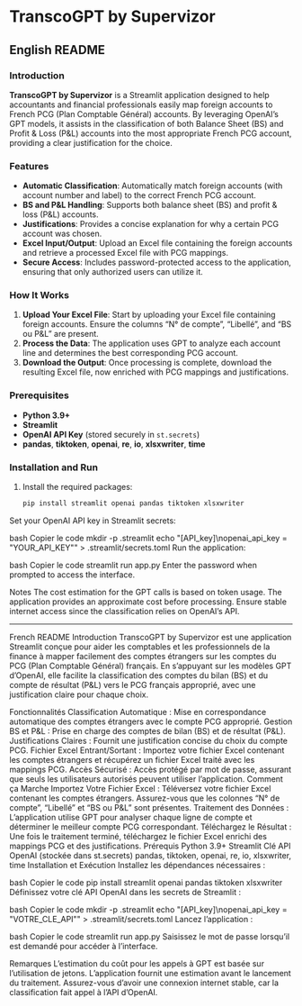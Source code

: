 # TranscoGPT by Supervizor

## English README

### Introduction

**TranscoGPT by Supervizor** is a Streamlit application designed to help accountants and financial professionals easily map foreign accounts to French PCG (Plan Comptable Général) accounts. By leveraging OpenAI’s GPT models, it assists in the classification of both Balance Sheet (BS) and Profit & Loss (P&L) accounts into the most appropriate French PCG account, providing a clear justification for the choice.

### Features

- **Automatic Classification**: Automatically match foreign accounts (with account number and label) to the correct French PCG account.
- **BS and P&L Handling**: Supports both balance sheet (BS) and profit & loss (P&L) accounts.
- **Justifications**: Provides a concise explanation for why a certain PCG account was chosen.
- **Excel Input/Output**: Upload an Excel file containing the foreign accounts and retrieve a processed Excel file with PCG mappings.
- **Secure Access**: Includes password-protected access to the application, ensuring that only authorized users can utilize it.

### How It Works

1. **Upload Your Excel File**: Start by uploading your Excel file containing foreign accounts. Ensure the columns “N° de compte”, “Libellé”, and “BS ou P&L” are present.
2. **Process the Data**: The application uses GPT to analyze each account line and determines the best corresponding PCG account.  
3. **Download the Output**: Once processing is complete, download the resulting Excel file, now enriched with PCG mappings and justifications.

### Prerequisites

- **Python 3.9+**
- **Streamlit**
- **OpenAI API Key** (stored securely in `st.secrets`)
- **pandas**, **tiktoken**, **openai**, **re**, **io**, **xlsxwriter**, **time**

### Installation and Run

1. Install the required packages:
   ```bash
   pip install streamlit openai pandas tiktoken xlsxwriter
Set your OpenAI API key in Streamlit secrets:

bash
Copier le code
mkdir -p .streamlit
echo "[API_key]\nopenai_api_key = \"YOUR_API_KEY\"" > .streamlit/secrets.toml
Run the application:

bash
Copier le code
streamlit run app.py
Enter the password when prompted to access the interface.

Notes
The cost estimation for the GPT calls is based on token usage. The application provides an approximate cost before processing.
Ensure stable internet access since the classification relies on OpenAI’s API.




--------------------------------------------------------------
French README
Introduction
TranscoGPT by Supervizor est une application Streamlit conçue pour aider les comptables et les professionnels de la finance à mapper facilement des comptes étrangers sur les comptes du PCG (Plan Comptable Général) français. En s’appuyant sur les modèles GPT d’OpenAI, elle facilite la classification des comptes du bilan (BS) et du compte de résultat (P&L) vers le PCG français approprié, avec une justification claire pour chaque choix.

Fonctionnalités
Classification Automatique : Mise en correspondance automatique des comptes étrangers avec le compte PCG approprié.
Gestion BS et P&L : Prise en charge des comptes de bilan (BS) et de résultat (P&L).
Justifications Claires : Fournit une justification concise du choix du compte PCG.
Fichier Excel Entrant/Sortant : Importez votre fichier Excel contenant les comptes étrangers et récupérez un fichier Excel traité avec les mappings PCG.
Accès Sécurisé : Accès protégé par mot de passe, assurant que seuls les utilisateurs autorisés peuvent utiliser l’application.
Comment ça Marche
Importez Votre Fichier Excel : Téléversez votre fichier Excel contenant les comptes étrangers. Assurez-vous que les colonnes “N° de compte”, “Libellé” et “BS ou P&L” sont présentes.
Traitement des Données : L’application utilise GPT pour analyser chaque ligne de compte et déterminer le meilleur compte PCG correspondant.
Téléchargez le Résultat : Une fois le traitement terminé, téléchargez le fichier Excel enrichi des mappings PCG et des justifications.
Prérequis
Python 3.9+
Streamlit
Clé API OpenAI (stockée dans st.secrets)
pandas, tiktoken, openai, re, io, xlsxwriter, time
Installation et Exécution
Installez les dépendances nécessaires :

bash
Copier le code
pip install streamlit openai pandas tiktoken xlsxwriter
Définissez votre clé API OpenAI dans les secrets de Streamlit :

bash
Copier le code
mkdir -p .streamlit
echo "[API_key]\nopenai_api_key = \"VOTRE_CLE_API\"" > .streamlit/secrets.toml
Lancez l’application :

bash
Copier le code
streamlit run app.py
Saisissez le mot de passe lorsqu’il est demandé pour accéder à l’interface.

Remarques
L’estimation du coût pour les appels à GPT est basée sur l’utilisation de jetons. L’application fournit une estimation avant le lancement du traitement.
Assurez-vous d’avoir une connexion internet stable, car la classification fait appel à l’API d’OpenAI.